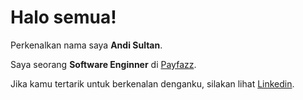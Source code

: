 # Halo semua! 

Perkenalkan nama saya **Andi Sultan**.

Saya seorang **Software Enginner** di [Payfazz](https://www.payfazz.com/).

Jika kamu tertarik untuk berkenalan denganku, silakan lihat [Linkedin](https://www.linkedin.com/in/andi-sultan/).
